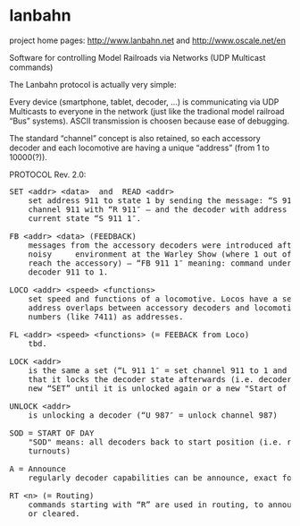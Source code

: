 lanbahn
=======

project home pages:    http://www.lanbahn.net  and   http://www.oscale.net/en

Software for controlling Model Railroads via Networks (UDP Multicast commands)

The Lanbahn protocol is actually very simple:

Every device (smartphone, tablet, decoder, …) is communicating via UDP Multicasts to everyone 
in the network (just like the tradional model railroad “Bus” systems). ASCII transmission 
is choosen because ease of debugging.

The standard “channel” concept is also retained, so each accessory decoder and each locomotive
are having a unique “address” (from 1 to 10000(?)).

PROTOCOL Rev. 2.0:

<pre>
SET &lt;addr&gt; &lt;data&gt;  and  READ &lt;addr&gt;
    set address 911 to state 1 by sending the message: “S 911 1″. Trigger reading of 
    channel 911 with “R 911″ – and the decoder with address 911 will respond with it’s 
    current state “S 911 1″.

FB &lt;addr&gt; &lt;data&gt; (FEEDBACK) 
    messages from the accessory decoders were introduced after the experience of a 
    noisy     environment at the Warley Show (where 1 out of 500 commands did not
    reach the accessory) – “FB 911 1″ meaning: command understood and having set 
    decoder 911 to 1.
    
LOCO &lt;addr&gt; &lt;speed&gt; &lt;functions&gt;
    set speed and functions of a locomotive. Locos have a separate command to allow
    address overlaps between accessory decoders and locomotives to allow use of loco-
    numbers (like 7411) as addresses.
    
FL &lt;addr&gt; &lt;speed&gt; &lt;functions&gt; (= FEEBACK from Loco)
    tbd.

LOCK &lt;addr&gt;
    is the same a set (“L 911 1″ = set channel 911 to 1 and lock the decoder), except
    that it locks the decoder state afterwards (i.e. decoder will not respond to a
    new “SET” until it is unlocked again or a new "Start of Day" message is received).

UNLOCK &lt;addr&gt;
    is unlocking a decoder (“U 987″ = unlock channel 987)
    
SOD = START OF DAY
    "SOD" means: all decoders back to start position (i.e. red for signal, closed for
    turnouts)
    
A = Announce
    regularly decoder capabilities can be announce, exact format still unclear

RT &lt;n&gt; (= Routing)
    commands starting with “R” are used in routing, to announce that a route was set 
    or cleared.
    
</pre>
